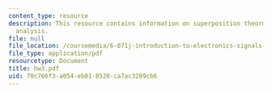 ```yaml
---
content_type: resource
description: This resource contains information on superposition theorm and nodal
  analysis.
file: null
file_location: /coursemedia/6-071j-introduction-to-electronics-signals-and-measurement-spring-2006/70c766f3a054eb018520ca7ac3289cb6_hw3.pdf
file_type: application/pdf
resourcetype: Document
title: hw3.pdf
uid: 70c766f3-a054-eb01-8520-ca7ac3289cb6
---
```

